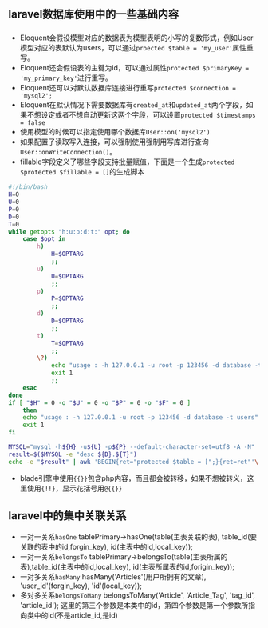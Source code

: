 ## laravel数据库使用中的一些基础内容

###
* Eloquent会假设模型对应的数据表为模型表明的小写的复数形式，例如User模型对应的表默认为users，可以通过`proected $table = 'my_user'`属性重写。
* Eloquent还会假设表的主键为id，可以通过属性`protected $primaryKey = 'my_primary_key'`进行重写。
* Eloquent还可以对默认数据库连接进行重写`protected $connection = 'mysql2';`
* Eloquent在默认情况下需要数据库有`created_at`和`updated_at`两个字段，如果不想设定或者不想自动更新这两个字段，可以设置`protected $timestamps = false`
* 使用模型的时候可以指定使用哪个数据库`User::on('mysql2')`
* 如果配置了读取写入连接，可以强制使用强制用写库进行查询`User::onWriteConnection()`。
* fillable字段定义了哪些字段支持批量赋值，下面是一个生成`protected $protected $fillable = []`的生成脚本
```sh
#!/bin/bash
H=0
U=0
P=0
D=0
T=0
while getopts "h:u:p:d:t:" opt; do
    case $opt in
        h)
            H=$OPTARG
            ;;
        u)
            U=$OPTARG
            ;;
        p)
            P=$OPTARG
            ;;
        d)
            D=$OPTARG
            ;;
        t)
            T=$OPTARG
            ;;
        \?)
            echo "usage : -h 127.0.0.1 -u root -p 123456 -d database -t users"
            exit 1
            ;;
    esac
done
if [ "$H" = 0 -o "$U" = 0 -o "$P" = 0 -o "$F" = 0 ]
    then
    echo "usage : -h 127.0.0.1 -u root -p 123456 -d database -t users"
    exit 1
fi

MYSQL="mysql -h${H} -u${U} -p${P} --default-character-set=utf8 -A -N"
result=$($MYSQL -e "desc ${D}.${T}")
echo -e "$result" | awk 'BEGIN{ret="protected $table = [";}{ret=ret"'\''"$1"'\'',"}END{len=length(ret) - 1;ret=substr(ret, 0, len)"];";print ret;}'
```
* blade引擎中使用`{{}}`包含php内容，而且都会被转移，如果不想被转义，这里使用`{!!}`，显示花括号用`@{{}}`

## laravel中的集中关联关系
* 一对一关系`hasOne`
	tablePrimary->hasOne(table(主表关联的表), table_id(要关联的表中的id,forgin_key), id(主表中的id,local_key));
* 一对一关系`belongsTo`
	tablePrimary->belongsTo(table(主表所属的表),table_id(主表中的id,local_key), id(主表所属表的id,forigin_key));
* 一对多关系`hasMany`
	hasMany('Articles'(用户所拥有的文章), 'user_id'(forgin_key), 'id'(local_key));
* 多对多关系`belongsToMany`
	belongsToMany('Article', 'Article_Tag', 'tag_id', 'article_id');
	这里的第三个参数是本类中的id，第四个参数是第一个参数所指向类中的id(不是article_id,是id)
